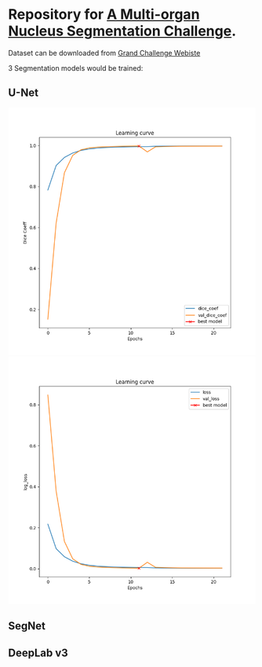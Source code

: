 # Repository for [A Multi-organ Nucleus Segmentation Challenge](https://ieeexplore.ieee.org/document/8880654).

Dataset can be downloaded from [Grand Challenge Webiste](https://monuseg.grand-challenge.org/)

3 Segmentation models would be trained:

## U-Net

![Dice Score for Train and Test Set](./UNET_Model/train_dice.png)
![Loss for Train and Test Set](./UNET_Model/train_loss.png)

## SegNet

## DeepLab v3
